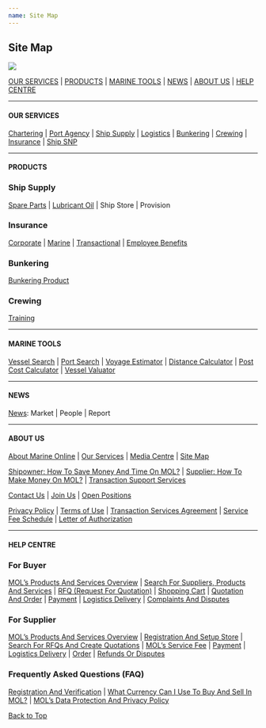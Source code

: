 ```yaml
---
name: Site Map
---
```


## Site Map

![](https://bwec-file.oss-cn-hongkong.aliyuncs.com/cms/sitemap.jpg)

[OUR SERVICES](#our-services) | [PRODUCTS](#products) | [MARINE TOOLS](#marine-tools) | [NEWS](#news) | [ABOUT US](#about-us) | [HELP CENTRE](#help-centre) 

---
#### OUR SERVICES

 [Chartering](https://www.emarineonline.com/#/service-info/chartering) |  [Port Agency](https://www.emarineonline.com/#/service-info/port-agency) |  [Ship Supply](https://www.emarineonline.com/#/service-info/ship-supply) |  [Logistics](https://www.emarineonline.com/#/service-info/logistics) |  [Bunkering](https://www.emarineonline.com/#/service-info/bunkering) |  [Crewing](https://www.emarineonline.com/#/service-info/crewing) |  [Insurance](https://www.emarineonline.com/#/service-info/insurance) |  [Ship SNP](https://www.emarineonline.com/#/service-info/ship-snp)

---
#### PRODUCTS

### Ship Supply

 [Spare Parts](https://www.emarineonline.com/#/product/search?cateId=220388697768460300&catePid=220387843036413964&cateGid=220385573683068940) |  [Lubricant Oil](https://www.emarineonline.com/#/product/search?cateId=220388697768460300&catePid=220387843036413964&cateGid=220385573683068940) | Ship Store | Provision

### Insurance

 [Corporate](https://www.emarineonline.com/#/product/search?cateId=220388697768460300&catePid=220387843036413964&cateGid=220385573683068940) |  [Marine](https://www.emarineonline.com/#/product/search?cateId=220388697768460300&catePid=220387843036413964&cateGid=220385573683068940) |  [Transactional](https://www.emarineonline.com/#/product/search?cateId=220388697768460300&catePid=220387843036413964&cateGid=220385573683068940) |  [Employee Benefits](https://www.emarineonline.com/#/product/search?cateId=220388697768460300&catePid=220387843036413964&cateGid=220385573683068940)

### Bunkering

 [Bunkering Product](https://www.emarineonline.com/#/product/search?cateId=220388697768460300&catePid=220387843036413964&cateGid=220385573683068940)

### Crewing

 [Training](https://www.emarineonline.com/#/product/search?cateId=220388697768460300&catePid=220387843036413964&cateGid=220385573683068940)

---
#### MARINE TOOLS

 [Vessel Search](https://www.emarineonline.com/#/tools/vessel-search) |  [Port Search](https://www.emarineonline.com/#/tools/port-search) |  [Voyage Estimator](https://www.emarineonline.com/#/tools/voyage-estimator) |  [Distance Calculator](https://www.emarineonline.com/#/tools/distance-calculator) |  [Post Cost Calculator](https://www.emarineonline.com/#/tools/port-cost-calculator) |  [Vessel Valuator](https://www.emarineonline.com/#/tools/vessel-valuator)

---
#### NEWS

 [News](https://www.emarineonline.com/#/news): Market | People | Report

---
#### ABOUT US

 [About Marine Online](https://aboutus.emarineonline.com/docs/knowus/aboutus) |  [Our Services](https://aboutus.emarineonline.com/docs/knowus/ourservices) |  [Media Centre](https://aboutus.emarineonline.com/docs/knowus/mediacentre) |  [Site Map](https://aboutus.emarineonline.com/docs/knowus/sitemap)

 [Shipowner: How To Save Money And Time On MOL?](https://aboutus.emarineonline.com/docs/business/business_shipowner) |  [Supplier: How To Make Money On MOL?](https://aboutus.emarineonline.com/docs/business/business_supplier) |  [Transaction Support Services](https://aboutus.emarineonline.com/docs/business/business_support)

 [Contact Us](https://aboutus.emarineonline.com/docs/connect/contactus) |  [Join Us](https://aboutus.emarineonline.com/docs/connect/joinus) |  [Open Positions](https://aboutus.emarineonline.com/docs/connect/job)

 [Privacy Policy](https://aboutus.emarineonline.com/docs/terms/policy) |  [Terms of Use](https://aboutus.emarineonline.com/docs/terms/tnc) |  [Transaction Services Agreement](https://aboutus.emarineonline.com/docs/terms/agreement) |  [Service Fee Schedule](https://aboutus.emarineonline.com/docs/terms/fee) |  [Letter of Authorization](https://aboutus.emarineonline.com/docs/terms/loa)

---
#### HELP CENTRE

### For Buyer 

 [MOL’s Products And Services Overview](https://docs.emarineonline.com/docs/buyer/mol_prod_ser_overview) |  [Search For Suppliers, Products And Services](https://docs.emarineonline.com/docs/buyer/search_sup_prod_ser) |  [RFQ (Request For Quotation)](https://docs.emarineonline.com/docs/buyer/rfq) |  [Shopping Cart](https://docs.emarineonline.com/docs/buyer/shopping_cart) |  [Quotation And Order](https://docs.emarineonline.com/docs/buyer/quotation_and_order) |  [Payment](https://docs.emarineonline.com/docs/buyer/payment) |  [Logistics Delivery](https://docs.emarineonline.com/docs/buyer/logistics_delivery) |  [Complaints And Disputes](https://docs.emarineonline.com/docs/buyer/complaints_and_disputes)

### For Supplier 

 [MOL’s Products And Services Overview](https://docs.emarineonline.com/docs/supplier/mol_prod_ser_overview) |  [Registration And Setup Store](https://docs.emarineonline.com/docs/supplier/register_setup_store) |  [Search For RFQs And Create Quotations](https://docs.emarineonline.com/docs/supplier/search_rfqs_create_quotations) |  [MOL’s Service Fee](https://docs.emarineonline.com/docs/supplier/mol_service_fee) |  [Payment](https://docs.emarineonline.com/docs/supplier/payment) |  [Logistics Delivery](https://docs.emarineonline.com/docs/supplier/logistics_delivery) |  [Order](https://docs.emarineonline.com/docs/supplier/order) |  [Refunds Or Disputes](https://docs.emarineonline.com/docs/supplier/refunds_disputes)

### Frequently Asked Questions (FAQ)

 [Registration And Verification](https://docs.emarineonline.com/docs/faq/reg_verify) |  [What Currency Can I Use To Buy And Sell In MOL?](https://docs.emarineonline.com/docs/faq/currency_mol) |  [MOL’s Data Protection And Privacy Policy](https://docs.emarineonline.com/docs/faq/mol_data_protection_privacy)

  [Back to Top](sitemap#)
